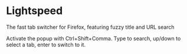 Lightspeed
==========

The fast tab switcher for Firefox, featuring fuzzy title and URL search

Activate the popup with Ctrl+Shift+Comma. Type to search, up/down to select a tab, enter to switch to it.